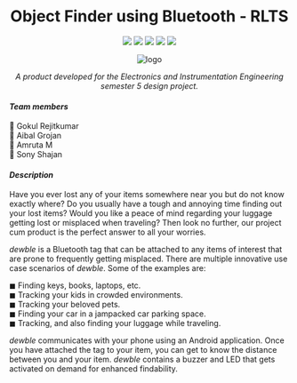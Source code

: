 <h1 align="center">Object Finder using Bluetooth - RLTS</h1>
<p align="center"> 
<img src="https://visitor-badge.glitch.me/badge?page_id=https://github.com/gokulrejith/Object-Finder-BT-RLTS/blob/main/README.md">
<img src="https://badges.pufler.dev/updated/gokulrejith/Object-Finder-BT-RLTS">
<img src="https://img.shields.io/npm/dy/gokulrejith">
<img src="https://badges.frapsoft.com/os/v1/open-source.svg?v=103" >
<img src="https://img.shields.io/badge/PRs-welcome-brightgreen.svg?style=flat">
</p>

<p align="center">
<img align="center" src = "https://github.com/gokulrejith/Object-Finder-BT-RLTS/blob/main/Images/logo.png" alt = "logo" />
</p>
<p align="center"><i>A product developed for the Electronics and Instrumentation Engineering semester 5 design project.</i></p>

#### ***_Team members_*** 
🔸 Gokul Rejitkumar  <br>
🔸 Aibal Grojan      <br>
🔸 Amruta M          <br>
🔸 Sony Shajan       <br>

#### ***_Description_***
Have you ever lost any of your items somewhere near you but do not know exactly where? Do you usually have a  tough and annoying time finding out your lost items? Would you like a peace of mind regarding your luggage getting lost or misplaced when traveling? Then look no further, our project cum product is the perfect answer to all your worries. <br>

_dewble_ is a Bluetooth tag that can be attached to any items of interest that are prone to frequently getting misplaced. There are multiple innovative use case scenarios of _dewble_. Some of the examples are: <br> 

◼ Finding keys, books, laptops, etc. <br>
◼ Tracking your kids in crowded environments. <br>
◼ Tracking your beloved pets. <br>
◼ Finding your car in a jampacked car parking space. <br>
◼ Tracking, and also finding your luggage while traveling.<br>

_dewble_ communicates with your phone using an Android application. Once you have attached the tag to your item, you can get to know the distance between you and your item. _dewble_ contains a buzzer and LED that gets activated on demand for enhanced findability. 
